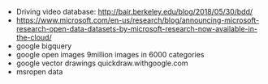 * Driving video database: <http://bair.berkeley.edu/blog/2018/05/30/bdd/>
* <https://www.microsoft.com/en-us/research/blog/announcing-microsoft-research-open-data-datasets-by-microsoft-research-now-available-in-the-cloud/>
* google bigquery
* google open images 9million images in 6000 categories
* google vector drawings quickdraw.withgoogle.com
* msropen data
